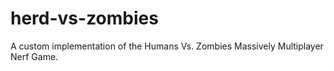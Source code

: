 herd-vs-zombies
===============

A custom implementation of the Humans Vs. Zombies Massively Multiplayer Nerf Game.

